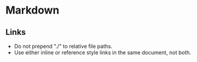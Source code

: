 # Markdown

## Links

- Do not prepend "./" to relative file paths.
- Use either inline or reference style links in the same document, not both.
